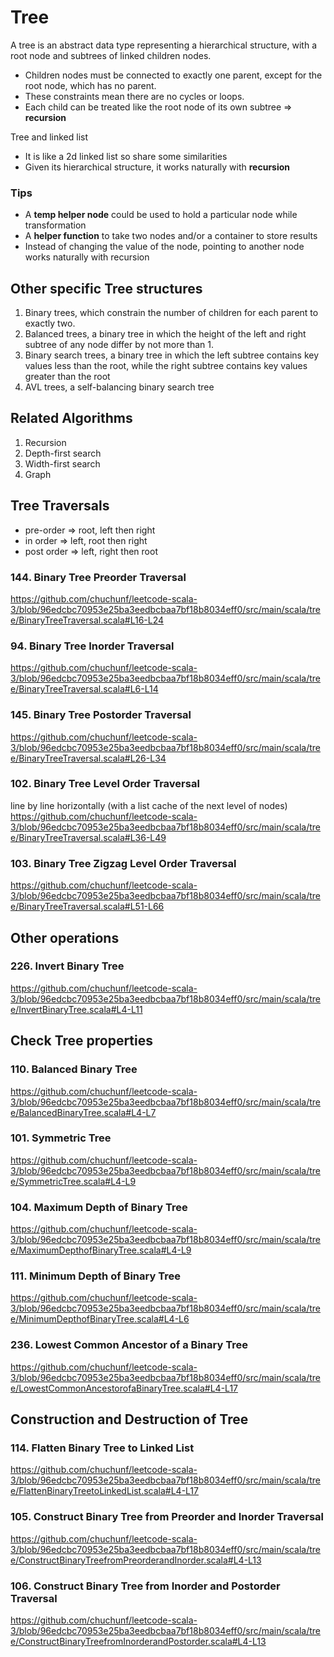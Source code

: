 # Tree
A tree is an abstract data type representing a hierarchical structure, with a root node and subtrees of linked children nodes.
- Children nodes must be connected to exactly one parent, except for the root node, which has no parent.
- These constraints mean there are no cycles or loops.
- Each child can be treated like the root node of its own subtree => **recursion**

Tree and linked list
- It is like a 2d linked list so share some similarities
- Given its hierarchical structure, it works naturally with **recursion**

### Tips
- A **temp helper node** could be used to hold a particular node while transformation
- A **helper function** to take two nodes and/or a container to store results
- Instead of changing the value of the node, pointing to another node works naturally with recursion

## Other specific Tree structures
1. Binary trees, which constrain the number of children for each parent to exactly two.
2. Balanced trees, a binary tree in which the height of the left and right subtree of any node differ by not more than 1.
3. Binary search trees, a binary tree in which the left subtree contains key values less than the root, while the right subtree contains key values greater than the root
4. AVL trees, a self-balancing binary search tree

## Related Algorithms
1. Recursion
2. Depth-first search
3. Width-first search
4. Graph

## Tree Traversals 
- pre-order => root, left then right
- in order => left, root then right
- post order => left, right then root

### 144. Binary Tree Preorder Traversal
https://github.com/chuchunf/leetcode-scala-3/blob/96edcbc70953e25ba3eedbcbaa7bf18b8034eff0/src/main/scala/tree/BinaryTreeTraversal.scala#L16-L24

### 94. Binary Tree Inorder Traversal
https://github.com/chuchunf/leetcode-scala-3/blob/96edcbc70953e25ba3eedbcbaa7bf18b8034eff0/src/main/scala/tree/BinaryTreeTraversal.scala#L6-L14

### 145. Binary Tree Postorder Traversal
https://github.com/chuchunf/leetcode-scala-3/blob/96edcbc70953e25ba3eedbcbaa7bf18b8034eff0/src/main/scala/tree/BinaryTreeTraversal.scala#L26-L34

### 102. Binary Tree Level Order Traversal
line by line horizontally (with a list cache of the next level of nodes)
https://github.com/chuchunf/leetcode-scala-3/blob/96edcbc70953e25ba3eedbcbaa7bf18b8034eff0/src/main/scala/tree/BinaryTreeTraversal.scala#L36-L49

### 103. Binary Tree Zigzag Level Order Traversal
https://github.com/chuchunf/leetcode-scala-3/blob/96edcbc70953e25ba3eedbcbaa7bf18b8034eff0/src/main/scala/tree/BinaryTreeTraversal.scala#L51-L66

## Other operations
### 226. Invert Binary Tree
https://github.com/chuchunf/leetcode-scala-3/blob/96edcbc70953e25ba3eedbcbaa7bf18b8034eff0/src/main/scala/tree/InvertBinaryTree.scala#L4-L11

## Check Tree properties
### 110. Balanced Binary Tree
https://github.com/chuchunf/leetcode-scala-3/blob/96edcbc70953e25ba3eedbcbaa7bf18b8034eff0/src/main/scala/tree/BalancedBinaryTree.scala#L4-L7

### 101. Symmetric Tree
https://github.com/chuchunf/leetcode-scala-3/blob/96edcbc70953e25ba3eedbcbaa7bf18b8034eff0/src/main/scala/tree/SymmetricTree.scala#L4-L9

### 104. Maximum Depth of Binary Tree
https://github.com/chuchunf/leetcode-scala-3/blob/96edcbc70953e25ba3eedbcbaa7bf18b8034eff0/src/main/scala/tree/MaximumDepthofBinaryTree.scala#L4-L9

### 111. Minimum Depth of Binary Tree
https://github.com/chuchunf/leetcode-scala-3/blob/96edcbc70953e25ba3eedbcbaa7bf18b8034eff0/src/main/scala/tree/MinimumDepthofBinaryTree.scala#L4-L6

### 236. Lowest Common Ancestor of a Binary Tree
https://github.com/chuchunf/leetcode-scala-3/blob/96edcbc70953e25ba3eedbcbaa7bf18b8034eff0/src/main/scala/tree/LowestCommonAncestorofaBinaryTree.scala#L4-L17

## Construction and Destruction of Tree
### 114. Flatten Binary Tree to Linked List
https://github.com/chuchunf/leetcode-scala-3/blob/96edcbc70953e25ba3eedbcbaa7bf18b8034eff0/src/main/scala/tree/FlattenBinaryTreetoLinkedList.scala#L4-L17

### 105. Construct Binary Tree from Preorder and Inorder Traversal
https://github.com/chuchunf/leetcode-scala-3/blob/96edcbc70953e25ba3eedbcbaa7bf18b8034eff0/src/main/scala/tree/ConstructBinaryTreefromPreorderandInorder.scala#L4-L13

### 106. Construct Binary Tree from Inorder and Postorder Traversal
https://github.com/chuchunf/leetcode-scala-3/blob/96edcbc70953e25ba3eedbcbaa7bf18b8034eff0/src/main/scala/tree/ConstructBinaryTreefromInorderandPostorder.scala#L4-L13
